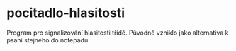 # pocitadlo-hlasitosti
Program pro signalizování hlasitosti třídě. Původně vzniklo jako alternativa k psaní stejného do notepadu.
